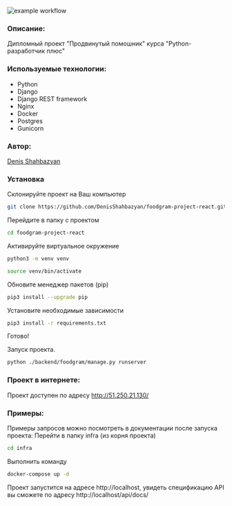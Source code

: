 ![example workflow](https://github.com/DenisShahbazyan/foodgram-project-react/actions/workflows/main.yml/badge.svg)
### Описание: 

Дипломный проект "Продвинутый помошник" курса "Python-разработчик плюс" 

### Используемые технологии: 
- Python
- Django
- Django REST framework
- Nginx
- Docker
- Postgres
- Gunicorn

### Автор: 

<a href="https://github.com/DenisShahbazyan">Denis Shahbazyan</a><br>

### Установка 

Склонируйте проект на Ваш компьютер 
```sh 
git clone https://github.com/DenisShahbazyan/foodgram-project-react.git
``` 
Перейдите в папку с проектом 
```sh 
cd foodgram-project-react
``` 
Активируйте виртуальное окружение 
```sh 
python3 -m venv venv 
``` 
```sh 
source venv/bin/activate 
``` 

Обновите менеджер пакетов (pip) 
```sh 
pip3 install --upgrade pip 
``` 

Установите необходимые зависимости 
```sh 
pip3 install -r requirements.txt 
``` 
Готово! 

Запуск проекта.
```sh
python ./backend/foodgram/manage.py runserver
```

### Проект в интернете:
Проект доступен по адресу http://51.250.21.130/
### Примеры: 

Примеры запросов можно посмотреть в документации после запуска проекта: 
Перейти в папку infra (из корня проекта)
```sh
cd infra
```
Выполнить команду 
```sh
docker-compose up -d
```
Проект запустится на адресе http://localhost, увидеть спецификацию API вы сможете по адресу http://localhost/api/docs/